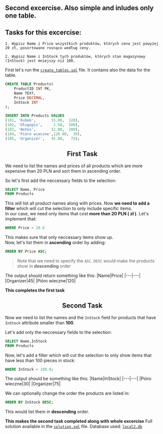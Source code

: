 ## Second excercise. Also simple and inludes only one table.

## Tasks for this excercise:

```
1. Wypisz Name i Price wszystkich produktów, których cena jest powyżej 20 zł, posortowane rosnąco według ceny.

2. Wypisz Name i InStock tych produktów, których stan magazynowy (InStock) jest mniejszy niż 100.
```

First let's run the [`create_tables.sql`](create_tables.sql) file. It contains also the data for the table.
```sql
CREATE TABLE Products(
	ProductID INT PK,
	Name TEXT,
	Price DECIMAL,
	InStock INT
);

INSERT INTO Products VALUES
(101, 'Kubek',       15.00,  120),
(102, 'Długopis',     2.50,  500),
(103, 'Notes',       12.00,  200),
(104, 'Pióro wieczne',120.00,  30),
(105, 'Organizer',   45.00,   75);
```

<div align="center">
<h2>First Task</h2>
</div>

We need to list the names and prices of all products which are more expensive than 20 PLN and sort them in ascending order.  

So let's first add the neccessary fields to the selection:
```sql
SELECT Name, Price
FROM Products
```
This will list all product names along with prices. Now **we need to add a filter** which will cut the selection to only include specific items.  
In our case, we need only items that cost **more than 20 PLN ( zł )**. Let's implement that:
```sql
WHERE Price > 20.0
```
This makes sure that only neccessary items show up.  
Now, let's list them in **ascending** order by adding:
```sql
ORDER BY Price ASC;
```
> Note that we need to specify the `ASC`. `DESC` would make the products show in **descending** order

The output should return something like this:
|Name|Price|
|---|---|
|Organizer|45|
|Pióro wieczne|120|

**This completes the first task**

<div align="center">
<h2>Second Task</h2>
</div>

Now we need to list the names and the `InStock` field for products that have `InStock` attribute smaller than **100**.

Let's add only the neccessary fields to the selection:
```sql
SELECT Name,InStock
FROM Products
```
Now, let's add a filter which will cut the selection to only show items that have less than 100 pieces in stock:
```sql
WHERE InStock < 100.0;
```
The output should be something like this:
|Name|InStock|
|---|---|
|Pióro wieczne|30|
|Organizer|75|

We can optionally change the order the products are listed in:
```sql
ORDER BY InStock DESC;
```
This would list them in **descending** order.

**This makes the second task completed along with whole excercise**
Full solution available in the [`solution.sql`](./solution.sql) file.
Database used: [`local2.db`](/local-db/local2.db)